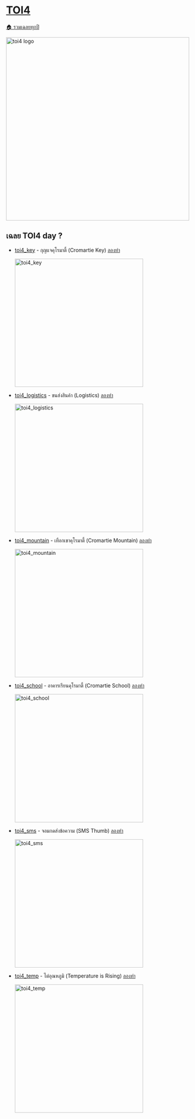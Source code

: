 <!-- @codegen_toi begin -->
<!-- ! THIS IS AUTO GENERATE DOCS. CHANGE THIS WILL RESULT NOTHING -->
# [TOI4](/toi/toi4)

[🏠 รวมเฉลยทุกปี](../)

<img width="500" alt="toi4 logo" src="https://github.com/krist7599555/toi/assets/19445033/80c80822-7583-4bcd-a705-dae3eacdee85">

<!-- ! THIS IS AUTO GENERATE DOCS. CHANGE THIS WILL RESULT NOTHING -->
## เฉลย TOI4 day ?

- [toi4_key](/toi/toi4/toi4_key) - กุญแจคุโรมาตี้ (Cromartie Key) [ลองทำ](https://beta.programming.in.th/tasks/toi4_key)

  <img width="350" alt="toi4_key" src="https://github.com/krist7599555/toi/assets/19445033/80c80822-7583-4bcd-a705-dae3eacdee85">

- [toi4_logistics](/toi/toi4/toi4_logistics) - ขนส่งสินค้า (Logistics) [ลองทำ](https://beta.programming.in.th/tasks/toi4_logistics)

  <img width="350" alt="toi4_logistics" src="https://github.com/krist7599555/toi/assets/19445033/80c80822-7583-4bcd-a705-dae3eacdee85">

- [toi4_mountain](/toi/toi4/toi4_mountain) - เทือกเขาคุโรมาตี้ (Cromartie Mountain) [ลองทำ](https://beta.programming.in.th/tasks/toi4_mountain)

  <img width="350" alt="toi4_mountain" src="https://github.com/krist7599555/toi/assets/19445033/80c80822-7583-4bcd-a705-dae3eacdee85">

- [toi4_school](/toi/toi4/toi4_school) - อาคารเรียนคุโรมาตี้ (Cromartie School) [ลองทำ](https://beta.programming.in.th/tasks/toi4_school)

  <img width="350" alt="toi4_school" src="https://github.com/krist7599555/toi/assets/19445033/80c80822-7583-4bcd-a705-dae3eacdee85">

- [toi4_sms](/toi/toi4/toi4_sms) - จอมกดส่งข้อความ (SMS Thumb) [ลองทำ](https://beta.programming.in.th/tasks/toi4_sms)

  <img width="350" alt="toi4_sms" src="https://github.com/krist7599555/toi/assets/19445033/80c80822-7583-4bcd-a705-dae3eacdee85">

- [toi4_temp](/toi/toi4/toi4_temp) - ไต่อุณหภูมิ (Temperature is Rising) [ลองทำ](https://beta.programming.in.th/tasks/toi4_temp)

  <img width="350" alt="toi4_temp" src="https://github.com/krist7599555/toi/assets/19445033/80c80822-7583-4bcd-a705-dae3eacdee85">
<!-- @codegen_toi end -->
